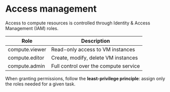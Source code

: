 # Access management

Access to compute resources is controlled through Identity & Access Management (IAM) roles.

| Role                | Description                                |
|---------------------|--------------------------------------------|
| compute.viewer      | Read-only access to VM instances            |
| compute.editor      | Create, modify, delete VM instances         |
| compute.admin       | Full control over the compute service       |

When granting permissions, follow the **least-privilege principle**: assign only the roles needed for a given task.
